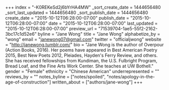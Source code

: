 +++
index = "-K0REKeSd2j6bYrHA4MW"
_sort_create_date = 1444656480
_sort_last_updated = 1444656480
_sort_publish_date = 1444656480
create_date = "2015-10-12T06:28:00-07:00"
publish_date = "2015-10-12T06:28:00-07:00"
date = "2015-10-12T06:28:00-07:00"
last_updated = "2015-10-12T06:28:00-07:00"
preview_url = "71539704-1ae5-55f2-2162-3bc17c1d52e6"
byline = "Jane Wong"
title = "Jane Wong"
alphabetize_by = "wong"
email = "janewong07@gmail.com"
twitter = "officialjwong"
website = "http://janewong.tumblr.com/"
bio = "Jane Wong is the author of Overpour (Action Books, 2016). Her poems have appeared in Best American Poetry 2015, Best New Poets 2012, Pleiades, Hayden's Ferry Review, and others. She has received fellowships from Kundiman, the U.S. Fulbright Program, Bread Loaf, and the Fine Arts Work Center. She teaches at UW Bothell."
gender = "Female"
ethnicity = "Chinese American"
underrepresented = ""
reviews_by = ""
notes_byline = ["notes/spoiled", "notes/apology-in-the-age-of-construction"]
written_about = ["authors/jane-wong"]
+++

